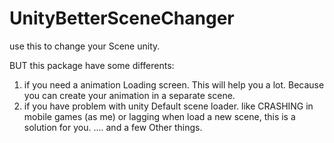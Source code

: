 # UnityBetterSceneChanger

use this to change your Scene unity.

BUT this package have some differents:

 1. if you need a animation Loading screen. This will help you a lot. Because you can create your animation in a separate scene.
 2. if you have problem with unity Default scene loader. like CRASHING in mobile games (as me) or lagging when load a new scene, this is a solution for you.
 .... and a few Other things.
 

